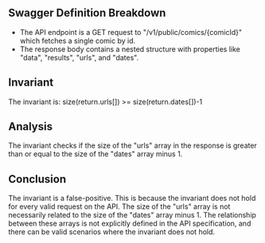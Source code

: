 ## Swagger Definition Breakdown
- The API endpoint is a GET request to "/v1/public/comics/{comicId}" which fetches a single comic by id.
- The response body contains a nested structure with properties like "data", "results", "urls", and "dates".

## Invariant
The invariant is: size(return.urls[]) >= size(return.dates[])-1

## Analysis
The invariant checks if the size of the "urls" array in the response is greater than or equal to the size of the "dates" array minus 1.

## Conclusion
The invariant is a false-positive. This is because the invariant does not hold for every valid request on the API. The size of the "urls" array is not necessarily related to the size of the "dates" array minus 1. The relationship between these arrays is not explicitly defined in the API specification, and there can be valid scenarios where the invariant does not hold.
